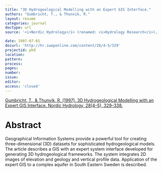 ```yaml
---
title: "3D Hydrogeological Modelling with an Expert GIS Interface."
authors: "Gumbricht, T., & Thunvik, R."
layout: resume
categories: journal
doctype: url
source: '<i>Nordic Hydrology</i> (renamed: <i>Hydrology Research</i>), 28(4–5), 329–338'

date: 1997-07-01
doiurl: 'http://hr.iwaponline.com/content/28/4-5/329'
projectid: phd
location:
pattern:
process:
pages:
number:
issue:
editor:
access: 'closed'
---
```


[Gumbricht, T., & Thunvik, R. (1997). 3D Hydrogeological Modelling with an Expert GIS Interface. Nordic Hydrology, 28(4–5), 329–338.](http://hr.iwaponline.com/content/28/4-5/329)

<h1 class='foot-description'>Abstract</h1>

Geographical Information Systems provide a powerful tool for creating three-dimensional (3D) datasets for sophisticated hydrogeological models. The article describes a GIS with an expert system interface developed for generating 3D hydrogeological frameworks. The system integrates 2D images of elevation and geology and vertical profile data. Application of the expert GIS to a complex aquifer in South Eastern Sweden is described.
